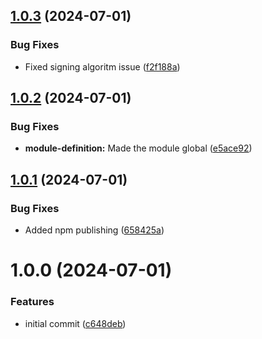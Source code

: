 ## [1.0.3](https://github.com/jwtwallet/jwtwallet-nestjs/compare/v1.0.2...v1.0.3) (2024-07-01)


### Bug Fixes

* Fixed signing algoritm issue ([f2f188a](https://github.com/jwtwallet/jwtwallet-nestjs/commit/f2f188ad91347119a757926b392313c4cd167f45))

## [1.0.2](https://github.com/jwtwallet/jwtwallet-nestjs/compare/v1.0.1...v1.0.2) (2024-07-01)


### Bug Fixes

* **module-definition:** Made the module global ([e5ace92](https://github.com/jwtwallet/jwtwallet-nestjs/commit/e5ace92e9a9bcc0699497e9d002fd63ff0430e11))

## [1.0.1](https://github.com/jwtwallet/jwtwallet-nestjs/compare/v1.0.0...v1.0.1) (2024-07-01)


### Bug Fixes

* Added npm publishing ([658425a](https://github.com/jwtwallet/jwtwallet-nestjs/commit/658425a6fffa42020a377b93bcd8847d8f8dbeb2))

# 1.0.0 (2024-07-01)


### Features

* initial commit ([c648deb](https://github.com/jwtwallet/jwtwallet-nestjs/commit/c648debd2c2fa8379b00973a886b72f7f37f7c61))
